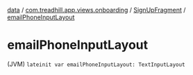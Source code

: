 [data](../../index.md) / [com.treadhill.app.views.onboarding](../index.md) / [SignUpFragment](index.md) / [emailPhoneInputLayout](./email-phone-input-layout.md)

# emailPhoneInputLayout

(JVM) `lateinit var emailPhoneInputLayout: TextInputLayout`